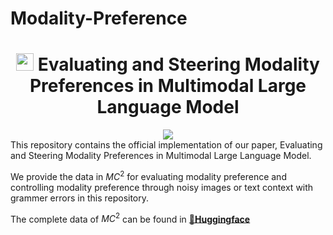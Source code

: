 # Modality-Preference

<div align="center">

# <img src="left-right_brain.png" height="28px"> Evaluating and Steering Modality Preferences in Multimodal Large Language Model



<div>
    <a href='https://arxiv.org/abs/2505.20977' target='_blank'><img src='https://img.shields.io/badge/Paper-Arxiv-red'></a>
<!--     <a href="https://opensource.org/licenses/MIT"><img src="https://img.shields.io/badge/License-MIT-yellow.svg" alt="License: MIT"></a> -->
</div>

</div>
This repository contains the official implementation of our paper, Evaluating and Steering Modality Preferences in Multimodal Large Language Model.

We provide the data in $MC^2$ for evaluating modality preference and controlling modality preference through noisy images or text context with grammer errors in this repository.

The complete data of $MC^2$ can be found in [**🤗Huggingface**](https://huggingface.co/271754echo/MC2)


